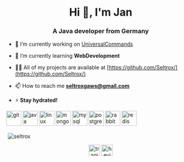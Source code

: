 <h1 align="center">Hi 👋, I'm Jan</h1>
<h3 align="center">A Java developer from Germany</h3>

- 🔭 I’m currently working on [UniversalCommands](https://github.com/Seltrox/UniversalCommands)

- 🌱 I’m currently learning **WebDevelopment**

- 👨‍💻 All of my projects are available at [https://github.com/Seltrox/](https://github.com/Seltrox/)

- 📫 How to reach me **seltroxgaws@gmail.com**

- ⚡ **Stay hydrated!**

<p align="left"><img src="https://www.vectorlogo.zone/logos/git-scm/git-scm-icon.svg" alt="git" width="40" height="40"/> <img src="https://devicons.github.io/devicon/devicon.git/icons/java/java-original-wordmark.svg" alt="java" width="40" height="40"/> <img src="https://devicons.github.io/devicon/devicon.git/icons/linux/linux-original.svg" alt="linux" width="40" height="40"/> <img src="https://devicons.github.io/devicon/devicon.git/icons/mongodb/mongodb-original-wordmark.svg" alt="mongodb" width="40" height="40"/> <img src="https://devicons.github.io/devicon/devicon.git/icons/mysql/mysql-original-wordmark.svg" alt="mysql" width="40" height="40"/> <img src="https://devicons.github.io/devicon/devicon.git/icons/postgresql/postgresql-original-wordmark.svg" alt="postgresql" width="40" height="40"/> <img src="https://www.vectorlogo.zone/logos/rabbitmq/rabbitmq-icon.svg" alt="rabbitMQ" width="40" height="40"/> <img src="https://devicons.github.io/devicon/devicon.git/icons/redis/redis-original-wordmark.svg" alt="redis" width="40" height="40"/></p>
<!-- <p><img align="left" src="https://github-readme-stats.vercel.app/api/top-langs/?username=seltrox&layout=compact&hide=html" alt="seltrox" /></p> -->

<p>&nbsp;<img align="center" src="https://github-readme-stats.vercel.app/api?username=seltrox&show_icons=true" alt="seltrox" /></p>

<p align="center">
<a href="https://twitter.com/tragischjan" target="blank"><img align="center" src="https://cdn.jsdelivr.net/npm/simple-icons@3.0.1/icons/twitter.svg" alt="tragischjan" height="30" width="30" /></a>
<a href="https://instagram.com/heyimjxn" target="blank"><img align="center" src="https://cdn.jsdelivr.net/npm/simple-icons@3.0.1/icons/instagram.svg" alt="heyimjxn" height="30" width="30" /></a>
</p>
